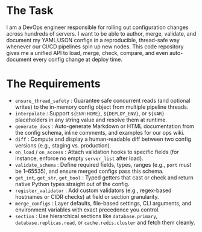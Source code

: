 # The Task

I am a DevOps engineer responsible for rolling out configuration changes across hundreds of servers. I want to be able to author, merge, validate, and document my YAML/JSON configs in a reproducible, thread-safe way whenever our CI/CD pipelines spin up new nodes. This code repository gives me a unified API to load, merge, check, compare, and even auto-document every config change at deploy time.

# The Requirements

* `ensure_thread_safety` : Guarantee safe concurrent reads (and optional writes) to the in-memory config object from multiple pipeline threads.  
* `interpolate` : Support `${ENV:HOME}`, `${DEPLOY_ENV}`, or `${VAR}` placeholders in any string value and resolve them at runtime.  
* `generate_docs` : Auto-generate Markdown or HTML documentation from the config schema, inline comments, and examples for our ops wiki.  
* `diff` : Compute and display a human-readable diff between two config versions (e.g., staging vs. production).  
* `on_load` / `on_access` : Attach validation hooks to specific fields (for instance, enforce no empty `server_list` after load).  
* `validate_schema` : Define required fields, types, ranges (e.g., `port` must be 1–65535), and ensure merged configs pass this schema.  
* `get_int`, `get_str`, `get_bool` : Typed getters that cast or check and return native Python types straight out of the config.  
* `register_validator` : Add custom validators (e.g., regex-based hostnames or CIDR checks) at field or section granularity.  
* `merge_configs` : Layer defaults, file-based settings, CLI arguments, and environment variables with exact precedence you control.  
* `section` : Use hierarchical sections like `database.primary`, `database.replicas.read`, or `cache.redis.cluster` and fetch them cleanly.

